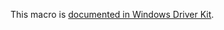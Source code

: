 This macro is [documented in Windows Driver Kit](https://learn.microsoft.com/en-us/windows-hardware/drivers/ddi/wdm/nf-wdm-rtliszeroluid).
